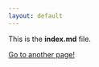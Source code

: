 ```yaml
---
layout: default
---
```


This is the **index.md** file.

[Go to another page!](./another-page.html)
